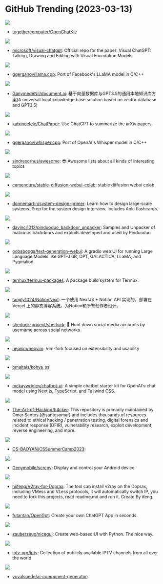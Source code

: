 # GitHub Trending (2023-03-13)

![](https://img.shields.io/badge/Python-New%201-green?style=flat-square&logo=appveyor)
- [togethercomputer/OpenChatKit](https://github.com/togethercomputer/OpenChatKit): 

![](https://img.shields.io/badge/Python-New%203-green?style=flat-square&logo=appveyor)
- [microsoft/visual-chatgpt](https://github.com/microsoft/visual-chatgpt): Official repo for the paper: Visual ChatGPT: Talking, Drawing and Editing with Visual Foundation Models

![](https://img.shields.io/badge/C-New%201-green?style=flat-square&logo=appveyor)
- [ggerganov/llama.cpp](https://github.com/ggerganov/llama.cpp): Port of Facebook's LLaMA model in C/C++

![](https://img.shields.io/badge/Python-New%20275-green?style=flat-square&logo=appveyor)
- [GanymedeNil/document.ai](https://github.com/GanymedeNil/document.ai): 基于向量数据库与GPT3.5的通用本地知识库方案(A universal local knowledge base solution based on vector database and GPT3.5)

![](https://img.shields.io/badge/Python-New%20329-green?style=flat-square&logo=appveyor)
- [kaixindelele/ChatPaper](https://github.com/kaixindelele/ChatPaper): Use ChatGPT to summarize the arXiv papers.

![](https://img.shields.io/badge/C-New%20427-green?style=flat-square&logo=appveyor)
- [ggerganov/whisper.cpp](https://github.com/ggerganov/whisper.cpp): Port of OpenAI's Whisper model in C/C++

![](https://img.shields.io/badge/none-New%20359-green?style=flat-square&logo=appveyor)
- [sindresorhus/awesome](https://github.com/sindresorhus/awesome): 😎 Awesome lists about all kinds of interesting topics

![](https://img.shields.io/badge/Jupyter%20Notebook-New%20242-green?style=flat-square&logo=appveyor)
- [camenduru/stable-diffusion-webui-colab](https://github.com/camenduru/stable-diffusion-webui-colab): stable diffusion webui colab

![](https://img.shields.io/badge/Python-New%20100-green?style=flat-square&logo=appveyor)
- [donnemartin/system-design-primer](https://github.com/donnemartin/system-design-primer): Learn how to design large-scale systems. Prep for the system design interview. Includes Anki flashcards.

![](https://img.shields.io/badge/Java-New%20165-green?style=flat-square&logo=appveyor)
- [davinci1012/pinduoduo_backdoor_unpacker](https://github.com/davinci1012/pinduoduo_backdoor_unpacker): Samples and Unpacker of malicious backdoors and exploits developed and used by Pinduoduo

![](https://img.shields.io/badge/Python-New%20175-green?style=flat-square&logo=appveyor)
- [oobabooga/text-generation-webui](https://github.com/oobabooga/text-generation-webui): A gradio web UI for running Large Language Models like GPT-J 6B, OPT, GALACTICA, LLaMA, and Pygmalion.

![](https://img.shields.io/badge/Shell-New%2024-green?style=flat-square&logo=appveyor)
- [termux/termux-packages](https://github.com/termux/termux-packages): A package build system for Termux.

![](https://img.shields.io/badge/JavaScript-New%2022-green?style=flat-square&logo=appveyor)
- [tangly1024/NotionNext](https://github.com/tangly1024/NotionNext): 一个使用 NextJS + Notion API 实现的，部署在 Vercel 上的静态博客系统。为Notion和所有创作者设计。

![](https://img.shields.io/badge/Python-New%2025-green?style=flat-square&logo=appveyor)
- [sherlock-project/sherlock](https://github.com/sherlock-project/sherlock): 🔎 Hunt down social media accounts by username across social networks

![](https://img.shields.io/badge/Vim%20Script-New%2058-green?style=flat-square&logo=appveyor)
- [neovim/neovim](https://github.com/neovim/neovim): Vim-fork focused on extensibility and usability

![](https://img.shields.io/badge/Python-New%2045-green?style=flat-square&logo=appveyor)
- [bmaltais/kohya_ss](https://github.com/bmaltais/kohya_ss): 

![](https://img.shields.io/badge/TypeScript-New%2054-green?style=flat-square&logo=appveyor)
- [mckaywrigley/chatbot-ui](https://github.com/mckaywrigley/chatbot-ui): A simple chatbot starter kit for OpenAI's chat model using Next.js, TypeScript, and Tailwind CSS.

![](https://img.shields.io/badge/Jupyter%20Notebook-New%2082-green?style=flat-square&logo=appveyor)
- [The-Art-of-Hacking/h4cker](https://github.com/The-Art-of-Hacking/h4cker): This repository is primarily maintained by Omar Santos (@santosomar) and includes thousands of resources related to ethical hacking / penetration testing, digital forensics and incident response (DFIR), vulnerability research, exploit development, reverse engineering, and more.

![](https://img.shields.io/badge/none-New%2025-green?style=flat-square&logo=appveyor)
- [CS-BAOYAN/CSSummerCamp2023](https://github.com/CS-BAOYAN/CSSummerCamp2023): 

![](https://img.shields.io/badge/C-New%20267-green?style=flat-square&logo=appveyor)
- [Genymobile/scrcpy](https://github.com/Genymobile/scrcpy): Display and control your Android device

![](https://img.shields.io/badge/Dockerfile-New%2079-green?style=flat-square&logo=appveyor)
- [hiifeng/V2ray-for-Doprax](https://github.com/hiifeng/V2ray-for-Doprax): The tool can install v2ray on the Doprax, including VMess and VLess protocols, it will automatically switch IP, you need to fork this projects, read readme.md and run it. Create By ifeng.

![](https://img.shields.io/badge/TypeScript-New%20214-green?style=flat-square&logo=appveyor)
- [futantan/OpenGpt](https://github.com/futantan/OpenGpt): Create your own ChatGPT App in seconds.

![](https://img.shields.io/badge/Python-New%2095-green?style=flat-square&logo=appveyor)
- [zauberzeug/nicegui](https://github.com/zauberzeug/nicegui): Create web-based UI with Python. The nice way.

![](https://img.shields.io/badge/JavaScript-New%2048-green?style=flat-square&logo=appveyor)
- [iptv-org/iptv](https://github.com/iptv-org/iptv): Collection of publicly available IPTV channels from all over the world

![](https://img.shields.io/badge/TypeScript-New%2059-green?style=flat-square&logo=appveyor)
- [yuvalsuede/ai-component-generator](https://github.com/yuvalsuede/ai-component-generator): 

